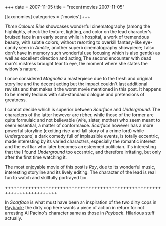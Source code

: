 +++
date = 2007-11-05
title = "recent movies 2007-11-05"

[taxonomies]
categories = ['movies']
+++

*Three Colours Blue* showcases wonderful cinematography (among the
highlights, check the texture, lighting, and color on the lead
character\'s bruised face in an early scene while in hospital, a work of
tremendous beauty, with subtle colors, without resorting to overkill
fantasy-like eye-candy seen in *Amélie*, another superb cinematography
showpiece; I also don\'t have in memory such wonderful use focusing
which is also gentle) as well as excellent direction and acting; The
second encounter with dead man\'s mistress brought tear to eye, the
moment where she states the widow\'s nature.

I once considered *Magnolia* a masterpiece due to the fresh and original
storyline and the decent acting but the impact couldn\'t last additional
revisits and that makes it the worst movie mentioned in this post. It
happens to be merely tedious with sub-standard dialogue and pretensions
of greatness.

I cannot decide which is superior between *Scarface* and *Underground*.
The characters of the latter however are richer, while those of the
former are quite formulaic and not believable (wife, sister, mother) who
seem meant to seem essential, a matter of conformance. *Scarface*
however has a more powerful storyline (exciting rise-and-fall story of a
crime lord) while *Underground*, a dark comedy full of implausible
events, is totally eccentric, made interesting by its varied characters,
especially the romantic interest and the evil liar who later becomes an
esteemed politician. It\'s interesting that the I found *Underground*
too eccentric, and therefore irritating, but only after the first time
watching it.

The most enjoyable movie of this post is *Ray*, due to its wonderful
music, interesting storyline and its lively editing. The character of
the lead is real fun to watch and skillfully portrayed too.

++++++++++++++++++++++++++++++++++++++++++++++++++++++++++++++++++++++++

In *Scarface* is what must have been an inspiration of the two dirty
cops in [Payback]; the dirty cop here wants a piece of action in return
for not arresting Al Pacino\'s character same as those in *Payback*.
Hilarious stuff actually.

  [Payback]: http://tshepang.net/payback-1999

